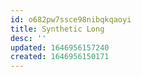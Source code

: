 ```yaml
---
id: o682pw7ssce98nibqkqaoyi
title: Synthetic Long
desc: ''
updated: 1646956157240
created: 1646956150171
---
```


